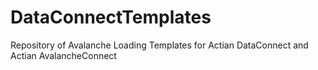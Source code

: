 # DataConnectTemplates
Repository of Avalanche Loading Templates for Actian DataConnect and Actian AvalancheConnect
